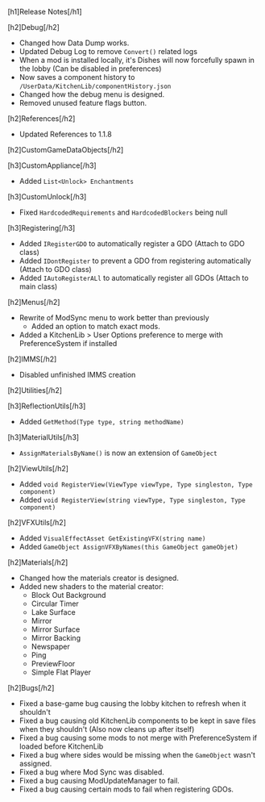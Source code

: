 [h1]Release Notes[/h1]

[h2]Debug[/h2]
- Changed how Data Dump works.
- Updated Debug Log to remove `Convert()` related logs
- When a mod is installed locally, it's Dishes will now forcefully spawn in the lobby (Can be disabled in preferences)
- Now saves a component history to `/UserData/KitchenLib/componentHistory.json`
- Changed how the debug menu is designed.
- Removed unused feature flags button.

[h2]References[/h2]
- Updated References to 1.1.8

[h2]CustomGameDataObjects[/h2]

[h3]CustomAppliance[/h3]
- Added `List<Unlock> Enchantments`

[h3]CustomUnlock[/h3]
- Fixed `HardcodedRequirements` and `HardcodedBlockers` being null

[h3]Registering[/h3]
- Added `IRegisterGDO` to automatically register a GDO (Attach to GDO class)
- Added `IDontRegister` to prevent a GDO from registering automatically (Attach to GDO class)
- Added `IAutoRegisterALl` to automatically register all GDOs (Attach to main class)

[h2]Menus[/h2]
- Rewrite of ModSync menu to work better than previously
    - Added an option to match exact mods.
- Added a KitchenLib > User Options preference to merge with PreferenceSystem if installed

[h2]IMMS[/h2]
- Disabled unfinished IMMS creation

[h2]Utilities[/h2]

[h3]ReflectionUtils[/h3]
- Added `GetMethod(Type type, string methodName)`

[h3]MaterialUtils[/h3]
- `AssignMaterialsByName()` is now an extension of `GameObject`

[h2]ViewUtils[/h2]
- Added `void RegisterView(ViewType viewType, Type singleston, Type component)`
- Added `void RegisterView(string viewType, Type singleston, Type component)`

[h2]VFXUtils[/h2]
- Added `VisualEffectAsset GetExistingVFX(string name)`
- Added `GameObject AssignVFXByNames(this GameObject gameObjet)`

[h2]Materials[/h2]
- Changed how the materials creator is designed.
- Added new shaders to the material creator:
    - Block Out Background
    - Circular Timer
    - Lake Surface
    - Mirror
    - Mirror Surface
    - Mirror Backing
    - Newspaper
    - Ping
    - PreviewFloor
    - Simple Flat Player

[h2]Bugs[/h2]
- Fixed a base-game bug causing the lobby kitchen to refresh when it shouldn't
- Fixed a bug causing old KitchenLib components to be kept in save files when they shouldn't (Also now cleans up after itself)
- Fixed a bug causing some mods to not merge with PreferenceSystem if loaded before KitchenLib
- Fixed a bug where sides would be missing when the `GameObject` wasn't assigned.
- Fixed a bug where Mod Sync was disabled.
- Fixed a bug causing ModUpdateManager to fail.
- Fixed a bug causing certain mods to fail when registering GDOs.